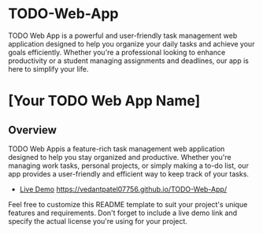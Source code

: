 # TODO-Web-App
TODO Web App  is a powerful and user-friendly task management web application designed to help you organize your daily tasks and achieve your goals efficiently. Whether you're a professional looking to enhance productivity or a student managing assignments and deadlines, our app is here to simplify your life.


# [Your TODO Web App Name]





## Overview

TODO Web Appis a feature-rich task management web application designed to help you stay organized and productive. Whether you're managing work tasks, personal projects, or simply making a to-do list, our app provides a user-friendly and efficient way to keep track of your tasks.

- [Live Demo](#) https://vedantpatel07756.github.io/TODO-Web-App/

Feel free to customize this README template to suit your project's unique features and requirements. Don't forget to include a live demo link and specify the actual license you're using for your project.
